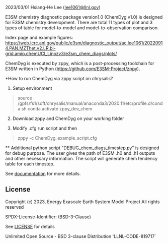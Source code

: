 2023/03/01
Hsiang-He Lee (lee1061@llnl.gov)

E3SM chemistry diagnostic package version1.0 (ChemDyg v1.0) is designed for E3SM chemistry development. There are total 11 types of plot and 3 types of table for model-to-model and model-to-observation comparison.

Index page and example figures:
https://web.lcrc.anl.gov/public/e3sm/diagnostic_output/ac.lee1061/20220914.PAN.MZThet.v2.LR.bi-grid.amip.chemUCI_Linozv3/e3sm_chem_diags/plots/

ChemDyg is executed by zppy, which is a post-processing toolchain for E3SM written in Python (https://github.com/E3SM-Project/zppy).

*How to run ChemDyg via zppy script on chrysalis?
1. Setup environment 
>source /gpfs/fs1/soft/chrysalis/manual/anaconda3/2020.11/etc/profile.d/conda.sh
>conda activate zppy_dev_chem

2. Download zppy and ChemDyg on your working folder 

3. Modify .cfg run script and then
>zppy -c ChemDyg_example_script.cfg


** Additional python script "DEBUG_chem_diags_timestep.py" is designed for debug purpose. The user gives the path of E3SM .h0 and .h1 outputs and other necessary information. The script will generate chem tendency table for each timestep.

See [documentation](https://e3sm-project.github.io/zppy) for more details.

## License

Copyright (c) 2023, Energy Exascale Earth System Model Project
All rights reserved

SPDX-License-Identifier: (BSD-3-Clause)

See [LICENSE](./LICENSE) for details

Unlimited Open Source - BSD 3-clause Distribution
'LLNL-CODE-819717`
